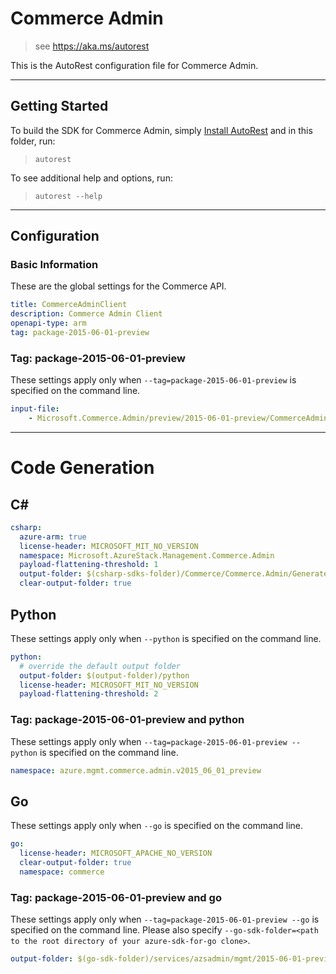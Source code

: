 # Commerce Admin
    
> see https://aka.ms/autorest

This is the AutoRest configuration file for Commerce Admin.

---
## Getting Started 
To build the SDK for Commerce Admin, simply [Install AutoRest](https://aka.ms/autorest/install) and in this folder, run:

> `autorest`

To see additional help and options, run:

> `autorest --help`
---

## Configuration

### Basic Information 
These are the global settings for the Commerce API.

``` yaml
title: CommerceAdminClient
description: Commerce Admin Client
openapi-type: arm
tag: package-2015-06-01-preview
```

### Tag: package-2015-06-01-preview

These settings apply only when `--tag=package-2015-06-01-preview` is specified on the command line.

``` yaml $(tag) == 'package-2015-06-01-preview'
input-file:
    - Microsoft.Commerce.Admin/preview/2015-06-01-preview/CommerceAdmin.json
```

---
# Code Generation

## C# 

``` yaml $(csharp)
csharp:
  azure-arm: true
  license-header: MICROSOFT_MIT_NO_VERSION
  namespace: Microsoft.AzureStack.Management.Commerce.Admin
  payload-flattening-threshold: 1
  output-folder: $(csharp-sdks-folder)/Commerce/Commerce.Admin/Generated
  clear-output-folder: true
```

## Python

These settings apply only when `--python` is specified on the command line.

``` yaml $(python)
python:
  # override the default output folder
  output-folder: $(output-folder)/python
  license-header: MICROSOFT_MIT_NO_VERSION
  payload-flattening-threshold: 2
```

### Tag: package-2015-06-01-preview and python

These settings apply only when `--tag=package-2015-06-01-preview --python` is specified on the command line.

``` yaml $(tag) == 'package-2015-06-01-preview' && $(python)
namespace: azure.mgmt.commerce.admin.v2015_06_01_preview
```

## Go

These settings apply only when `--go` is specified on the command line.

``` yaml $(go)
go:
  license-header: MICROSOFT_APACHE_NO_VERSION
  clear-output-folder: true
  namespace: commerce
```

### Tag: package-2015-06-01-preview and go

These settings apply only when `--tag=package-2015-06-01-preview --go` is specified on the command line.
Please also specify `--go-sdk-folder=<path to the root directory of your azure-sdk-for-go clone>`.

``` yaml $(tag)=='package-2015-06-01-preview' && $(go)
output-folder: $(go-sdk-folder)/services/azsadmin/mgmt/2015-06-01-preview/commerce
```
